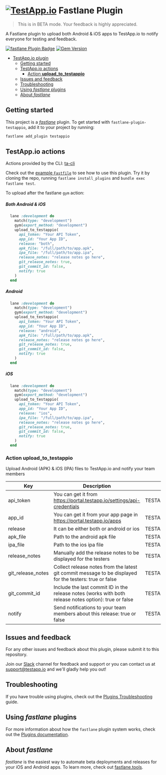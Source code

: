 # [<img src="https://assets.testapp.io/logo/blue.svg" alt="TestApp.io"/>](https://testapp.io/) Fastlane Plugin

> This is in BETA mode. Your feedback is highly appreciated.

A Fastlane plugin to upload both Android & iOS apps to TestApp.io to notify everyone for testing and feedback.

[![fastlane Plugin Badge](https://rawcdn.githack.com/fastlane/fastlane/master/fastlane/assets/plugin-badge.svg)](https://rubygems.org/gems/fastlane-plugin-testappio) [![Gem Version](https://badge.fury.io/rb/fastlane-plugin-testappio.svg)](https://badge.fury.io/rb/fastlane-plugin-testappio)

- [TestApp.io plugin](#testappio-plugin)
  - [Getting started](#getting-started)
  - [TestApp.io actions](#testappio-actions)
    - [Action **upload_to_testappio**](#action-upload_to_testappio)
  - [Issues and feedback](#issues-and-feedback)
  - [Troubleshooting](#troubleshooting)
  - [Using _fastlane_ plugins](#using-fastlane-plugins)
  - [About _fastlane_](#about-fastlane)

## Getting started

This project is a [_fastlane_](https://github.com/fastlane/fastlane) plugin. To get started with `fastlane-plugin-testappio`, add it to your project by running:

```bash
fastlane add_plugin testappio
```

## TestApp.io actions

Actions provided by the CLI: [ta-cli](https://github.com/testappio/cli)

Check out the [example `Fastfile`](fastlane/Fastfile) to see how to use this plugin. Try it by cloning the repo, running `fastlane install_plugins` and `bundle exec fastlane test`.

To upload after the fastlane `gym` action:

##### Both Android & iOS

```ruby
  lane :development do
    match(type: "development")
    gym(export_method: "development")
    upload_to_testappio(
      api_token: "Your API Token",
      app_id: "Your App ID",
      release: "both",
      apk_file: "/full/path/to/app.apk",
      ipa_file: "/full/path/to/app.ipa",
      release_notes: "release notes go here",
      git_release_notes: true,
      git_commit_id: false,
      notify: true
    )
  end
```

##### Android

```ruby
  lane :development do
    match(type: "development")
    gym(export_method: "development")
    upload_to_testappio(
      api_token: "Your API Token",
      app_id: "Your App ID",
      release: "android",
      apk_file: "/full/path/to/app.apk",
      release_notes: "release notes go here",
      git_release_notes: true,
      git_commit_id: false,
      notify: true
    )
  end
```

##### iOS

```ruby
  lane :development do
    match(type: "development")
    gym(export_method: "development")
    upload_to_testappio(
      api_token: "Your API Token",
      app_id: "Your App ID",
      release: "ios",
      ipa_file: "/full/path/to/app.ipa",
      release_notes: "release notes go here",
      git_release_notes: true,
      git_commit_id: false,
      notify: true
    )
  end
```

### Action **upload_to_testappio**

Upload Android (APK) & iOS (IPA) files to TestApp.io and notify your team members

| Key               | Description                                                                                             | Env Var(s)                  | Default |
| ----------------- | ------------------------------------------------------------------------------------------------------- | --------------------------- | ------- |
| api_token         | You can get it from https://portal.testapp.io/settings/api-credentials                                  | TESTAPPIO_API_TOKEN         |         |
| app_id            | You can get it from your app page in https://portal.testapp.io/apps                                     | TESTAPPIO_APP_ID            |         |
| release           | It can be either both or android or ios                                                                 | TESTAPPIO_RELEASE           |         |
| apk_file          | Path to the android apk file                                                                            | TESTAPPIO_ANDROID_PATH      |         |
| ipa_file          | Path to the ios ipa file                                                                                | TESTAPPIO_IOS_PATH          |         |
| release_notes     | Manually add the release notes to be displayed for the testers                                          | TESTAPPIO_RELEASE_NOTES     |         |
| git_release_notes | Collect release notes from the latest git commit message to be displayed for the testers: true or false | TESTAPPIO_GIT_RELEASE_NOTES | true    |
| git_commit_id     | Include the last commit ID in the release notes (works with both release notes option): true or false   | TESTAPPIO_GIT_COMMIT_ID     | false   |
| notify            | Send notifications to your team members about this release: true or false                               | TESTAPPIO_NOTIFY            | false   |

## Issues and feedback

For any other issues and feedback about this plugin, please submit it to this repository.

Join our [Slack](https://join.slack.com/t/testappio/shared_invite/zt-pvpoj3l2-epGYwGTaV3~3~0f7udNWoA) channel for feedback and support or you can contact us at support@testapp.io and we'll gladly help you out!

## Troubleshooting

If you have trouble using plugins, check out the [Plugins Troubleshooting](https://docs.fastlane.tools/plugins/plugins-troubleshooting/) guide.

## Using _fastlane_ plugins

For more information about how the `fastlane` plugin system works, check out the [Plugins documentation](https://docs.fastlane.tools/plugins/create-plugin/).

## About _fastlane_

_fastlane_ is the easiest way to automate beta deployments and releases for your iOS and Android apps. To learn more, check out [fastlane.tools](https://fastlane.tools).
